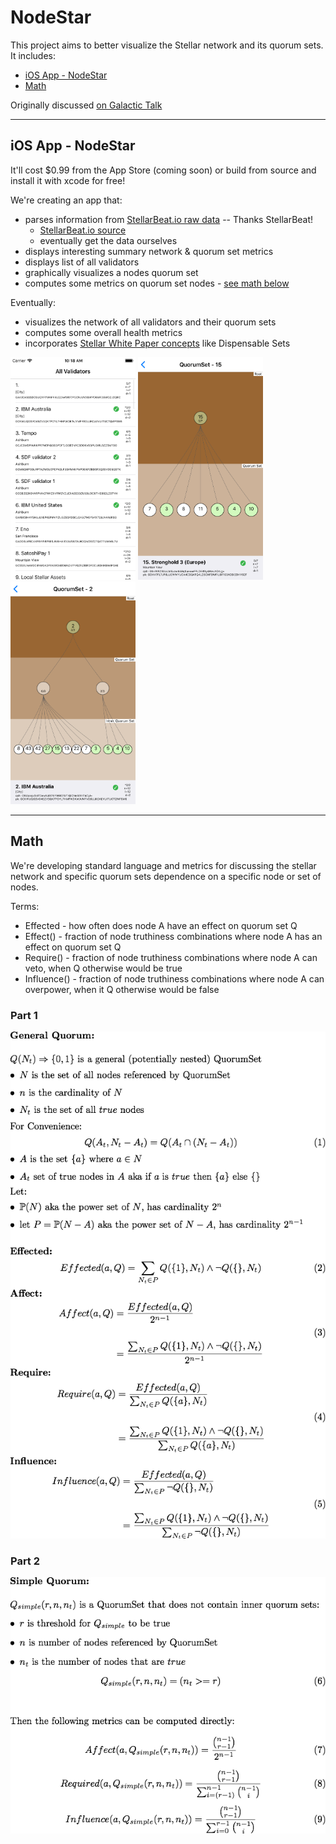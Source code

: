 # NodeStar

This project aims to better visualize the Stellar network and its quorum sets. It includes:

* [iOS App - NodeStar](#ios-app---nodestar)
* [Math](#math)

Originally discussed [on Galactic Talk](https://galactictalk.org/d/1521-what-are-indicators-of-a-healthy-stellar-network/7)

<hr/>

## iOS App - NodeStar

It'll cost $0.99 from the App Store (coming soon) or build from source and install it with xcode for free!

We're creating an app that:

* parses information from [StellarBeat.io raw data](https://stellarbeat.io/nodes/dataset) -- Thanks StellarBeat!
  * [StellarBeat.io source](https://github.com/stellarbeat/js-stellar-node-connector)
  * eventually get the data ourselves
* displays interesting summary network & quorum set metrics
* displays list of all validators
* graphically visualizes a nodes quorum set
* computes some metrics on quorum set nodes - [see math below](#math)

Eventually:

* visualizes the network of all validators and their quorum sets
* computes some overall health metrics
* incorporates [Stellar White Paper concepts](https://www.stellar.org/papers/stellar-consensus-protocol.pdf) like Dispensable Sets

<img src="iOS/screen-shots/1-validators.png" width="200" alt="NodeStar - Stellar Validators Screenshot" />
<img src="iOS/screen-shots/2-quorum-set-depth-2.png" width="200" alt="NodeStar - Quorum Set Depth 2" />
<img src="iOS/screen-shots/3-quorum-set-depth-3.png" width="200" alt="NodeStar - Quorum Set Depth 3" />

<hr/>

## Math

We're developing standard language and metrics for discussing the stellar network and specific quorum sets dependence on a specific node or set of nodes.

Terms:

* Effected - how often does node A have an effect on quorum set Q
* Effect() - fraction of node truthiness combinations where node A has an effect on quorum set Q
* Require() - fraction of node truthiness combinations where node A can veto, when Q otherwise would be true
* Influence() - fraction of node truthiness combinations where node A can overpower, when it Q otherwise would be false


### Part 1
![alt text](math/math1.tex.png "Math 1")

### Part 2
![alt text](math/math2.tex.png "Math 2")


